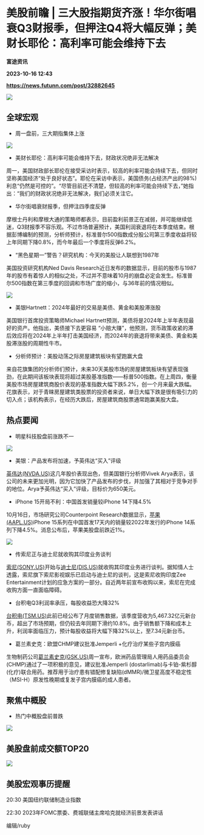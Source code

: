 # 美股前瞻 | 三大股指期货齐涨！华尔街唱衰Q3财报季，但押注Q4将大幅反弹；美财长耶伦：高利率可能会维持下去
**富途资讯**

**2023-10-16 12:43**

**https://news.futunn.com/post/32882645**

![](https://newsfile.futunn.com/public/NN-PersistNewsContentImage/7781/20230908/pic/0-31631765-0-503860c3920b1b7471fc8c9c0c0f7d1a.webp/bigjpg?imageMogr2/ignore-error/1/format/webp)

全球宏观
----

*   周一盘前，三大期指集体上涨
    

![](https://postimg.futunn.com/16974585663911115208718.png)

*   美财长耶伦：高利率可能会维持下去，财政状况绝非无法解决
    

周一，美国财政部长耶伦在接受采访时表示，较高的利率可能会持续下去，但同时坚称美国经济“处于良好状态”。耶伦在采访中表示，美国债务(占经济产出的98%)利息“仍然是可控的”。“尽管目前还不清楚，但较高的利率可能会持续下去，”她指出：“我们的财政状况绝非无法解决，我们必须关注它。

*   华尔街唱衰财报季，但押注四季度反弹
    

摩根士丹利和摩根大通的策略师都表示，目前盈利前景正在减弱，并可能继续低迷，Q3财报季不容乐观。不过市场普遍预计，美国利润衰退将在本季度结束。根据彭博编制的预测，分析师预计，标准普尔500指数成分股公司第三季度收益将较上年同期下降0.8%，而今年最后一个季度将反弹6.2%。

*   “黑色星期一”警告？研究机构：今天的美股让人联想到1987年
    

美国投资研究机构Ned Davis Research近日发布的数据显示，目前的股市与1987年的股市有着惊人的相似之处，不过并不意味着10月的崩盘必定会发生。标准普尔500指数在第三季度的回调和市场广度的缩小，与36年前的情况相似。

![](https://postimg.futunn.com/16974473280265385996013.jpeg)

*   美银Hartnett：2024年最好的交易是美债、黄金和美股滞涨股
    

美国银行首席投资策略师Michael Hartnett预测，美债将是2024年上半年表现最好的资产。他指出，美债接下去更容易 “小赔大赚”，他预测，货币政策收紧的滞后效应将在2024年上半年打击美国经济，而2024年的衰退将带来美债、黄金和美股滞涨股的周期性牛市。

*   分析师预计：美股动荡之际房屋建筑板块有望跑赢大盘
    

来自花旗集团的分析师们预计，未来30天美股市场的房屋建筑板块有望表现强劲，在此期间该板块表现将超过美股基准指数——标普500指数。在上周四，衡量美股市场房屋建筑商股价表现的基准指数大幅下跌5.2%，创一个月来最大跌幅。花旗表示，对于青睐房屋建筑类股票的投资者来说，单日大幅下跌是很有吸引力的切入点；该机构表示，在经历大跌后，房屋建筑商股票通常跑赢美股大盘。

热点要闻
----

*   明星科技股盘前涨跌不一
    

![](https://postimg.futunn.com/16974569071817668941328.png)

*   美银：产品发布将加速，予英伟达“买入”评级
    

[英伟达(NVDA.US)](https://www.futunn.com/quote/stock?m=us&code=NVDA)这几年股价表现出色，但美国银行分析师Vivek Arya表示，该公司的未来更加光明，因为它加快了产品发布的步伐，并加强了其相对于竞争对手的地位。Arya予英伟达“买入”评级，目标价为650美元。

*   iPhone 15开局不利：中国首发销量较iPhone 14下降4.5%
    

10月16日，市场研究公司Counterpoint Research数据显示，[苹果(AAPL.US)](https://www.futunn.com/quote/stock?m=us&code=AAPL)iPhone 15系列在中国首发17天内的销量较2022年发行的iPhone 14系列下降4.5%。消息公布后，苹果美股盘前跌近1%。

![](https://postimg.futunn.com/16974566455736261550812.png)

*   传索尼正与迪士尼就收购其印度业务谈判
    

[索尼(SONY.US)](https://www.futunn.com/quote/stock?m=us&code=SONY)开始与[迪士尼(DIS.US)](https://www.futunn.com/quote/stock?m=us&code=DIS)就收购其印度业务进行谈判。据知情人士透露，索尼旗下索尼影视娱乐已启动与迪士尼的谈判，这是索尼收购印度Zee Entertainment计划的应急方案的一部分。自近两年前宣布收购以来，索尼在完成收购方面一直面临障碍。

*   台积电Q3利润率承压，每股收益恐大降32%
    

[台积电(TSM.US)](https://www.futunn.com/quote/stock?m=us&code=TSM)此前已经公布了月度销售数据，该季度营收为5,467.32亿元新台币，超出了市场预期，但仍较去年同期下滑约10.8%。由于销售额下降和成本上升，利润率面临压力，预计每股收益将大幅下降32%以上，至7.34元新台币。

*   葛兰素史克：欧盟CHMP建议批准Jemperli +化疗治疗某些子宫内膜癌
    

生物制药公司[葛兰素史克(GSK.US)](https://www.futunn.com/quote/stock?m=us&code=GSK)周一宣布，欧洲药品管理局人用药品委员会(CHMP)通过了一项积极的意见，建议批准Jemperli (dostarlimab)与卡铂-紫杉醇(化疗)联合用药。推荐用于治疗患有错配修复缺陷(dMMR)/微卫星高度不稳定性（MSI-H）原发性晚期或复发子宫内膜癌的成人患者。

聚焦中概股
-----

*   热门中概股盘前普跌
    

![](https://postimg.futunn.com/16974569288424375033236.png)

美股盘前成交额TOP20
------------

![](https://postimg.futunn.com/16974569519389941219660.png)

美股宏观事历提醒
--------

20:30 美国纽约联储制造业指数

22:30 2023年FOMC票委、费城联储主席哈克就经济前景发表讲话

编辑/ruby